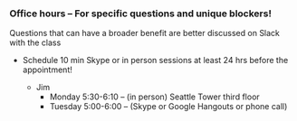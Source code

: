 ### Office hours – For specific questions and unique blockers!
Questions that can have a broader benefit are better discussed on Slack with the class
* Schedule 10 min Skype or in person sessions at least 24 hrs before the appointment!


  * Jim
    * Monday 5:30-6:10 – (in person) Seattle Tower third floor 
    * Tuesday 5:00-6:00 – (Skype or Google Hangouts or phone call)
